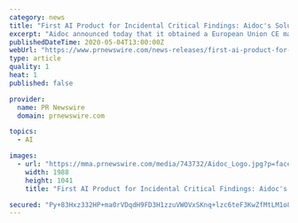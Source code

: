 ```yaml
---
category: news
title: "First AI Product for Incidental Critical Findings: Aidoc's Solution for Flagging Pulmonary Embolism in Unexpected Settings Granted EU Approval"
excerpt: "Aidoc announced today that it obtained a European Union CE mark for the first AI solution for flagging incidental pulmonary embolism (iPE)"
publishedDateTime: 2020-05-04T13:00:00Z
webUrl: "https://www.prnewswire.com/news-releases/first-ai-product-for-incidental-critical-findings-aidocs-solution-for-flagging-pulmonary-embolism-in-unexpected-settings-granted-eu-approval-301051812.html"
type: article
quality: 1
heat: 1
published: false

provider:
  name: PR Newswire
  domain: prnewswire.com

topics:
  - AI

images:
  - url: "https://mma.prnewswire.com/media/743732/Aidoc_Logo.jpg?p=facebook"
    width: 1988
    height: 1041
    title: "First AI Product for Incidental Critical Findings: Aidoc's Solution for Flagging Pulmonary Embolism in Unexpected Settings Granted EU Approval"

secured: "Py+83Hxz332HP+ma0rVDqdH9FD3H1zzuVWOVxSKnq+lzc6teF3KwZfMtLM1o8h+DXgGLYttaNeO9NQ/Tf2DTTNWHHrCYPnd52FIe2kWiIwPwcZ+p9LokWIyQxY7Mvje+mktH71jVMivhh8gndBASX7wMoUORr9/FJTRhHoh22knEmfNLCR8JYuf1crxiTeN73L8BZJelMLCyv4+70HWlosbLjsr8+j0dlCs1ry9dYxqIhh+M2xFaEyActDq49yvNXzQKiGb9kPuFU6V9NeBO//Mj1fno9Cs5mcscpZhG73wje+PlTxLOzdbQ7QfoxtZi;eeTB5x5n9jmsGXJMHGwG8g=="
---
```


